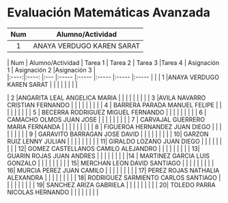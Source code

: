 # Evaluación Matemáticas Avanzada
|Num|Alumno/Actividad|
|:---:|:---:       |
| 1    |ANAYA VERDUGO KAREN SARAT |


| Num  | Alumno/Actividad         | Tarea 1 | Tarea 2 |  Tarea 3 |Tarea 4 | Asignación 1 | Asignación 2 |Asignación 3 |       
|:----:|:----:                    |:---     |:-----   |:-----    |:-----  |:-----        |:-----        |             |
| 1    |ANAYA VERDUGO KAREN SARAT |         |         |          |         |              |              |            |

| 2	   |ANGARITA LEAL ANGELICA MARIA |      |         |          |         |              |              |            |
| 3	   |AVILA NAVARRO CRISTIAN FERNANDO |   |         |          |         |              |              |          |
| 4	| BARRERA PARADA MANUEL FELIPE | |         |          |         |              |              |          |
| 5	| BECERRA RODRIGUEZ MIGUEL FERNANDO | |         |          |         |              |              |          |
| 6	| CAMACHO OLMOS JUAN JOSE | |         |          |         |              |              |          |
| 7	| CARVAJAL GUERRERO MARIA FERNANDA | |         |          |         |              |              |          |
| 8	| FIGUEROA HERNANDEZ JUAN DIEGO | |         |          |         |              |              |          |
| 9	| GARAVITO BARRAGAN JOSE DAVID | |         |          |         |              |              |          |
| 10| GARZON RUIZ LENNY JULIAN | |         |          |         |              |              |          |
| 11|	GIRALDO LOZANO JUAN DIEGO | |         |          |         |              |              |          |
| 12| GOMEZ CASTELLANOS CAMILO ALEJANDRO | |         |          |         |              |              |          |
| 13|	GUARIN ROJAS JUAN ANDRES | |         |          |         |              |              |          |
|14	| MARTINEZ GARCIA LUIS GONZALO | |         |          |         |              |              |          |
| 15| MERCHAN LEON DAVID SANTIAGO | |         |          |         |              |              |          |
| 16| MURCIA PEREZ JUAN CAMILO | |         |          |         |              |              |          |
| 17| PEREZ ROJAS NATHALIA ALEXANDRA | |         |          |         |              |              |          |
| 18| RODRIGUEZ SARMIENTO CARLOS SANTIAGO | |         |          |         |              |              |          |
| 19| SANCHEZ ARIZA GABRIELA | |         |          |         |              |              |          |
| 20| TOLEDO PARRA NICOLAS HERNANDO | |         |          |         |              |              |          |
